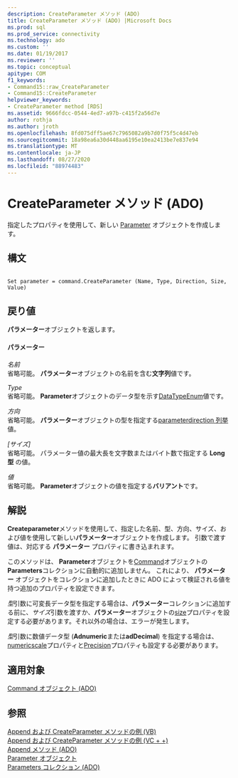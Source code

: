 ```yaml
---
description: CreateParameter メソッド (ADO)
title: CreateParameter メソッド (ADO) |Microsoft Docs
ms.prod: sql
ms.prod_service: connectivity
ms.technology: ado
ms.custom: ''
ms.date: 01/19/2017
ms.reviewer: ''
ms.topic: conceptual
apitype: COM
f1_keywords:
- Command15::raw_CreateParameter
- Command15::CreateParameter
helpviewer_keywords:
- CreateParameter method [RDS]
ms.assetid: 9666fdcc-0544-4ed7-a97b-c415f2a56d7e
author: rothja
ms.author: jroth
ms.openlocfilehash: 8fd075dff5ae67c7965082a9b7d0f75f5c4d47eb
ms.sourcegitcommit: 18a98ea6a30d448aa6195e10ea2413be7e837e94
ms.translationtype: MT
ms.contentlocale: ja-JP
ms.lasthandoff: 08/27/2020
ms.locfileid: "88974483"
---
```

# <a name="createparameter-method-ado"></a>CreateParameter メソッド (ADO)
指定したプロパティを使用して、新しい [Parameter](./parameter-object.md) オブジェクトを作成します。  
  
## <a name="syntax"></a>構文  
  
```  
  
Set parameter = command.CreateParameter (Name, Type, Direction, Size, Value)  
```  
  
## <a name="return-value"></a>戻り値  
 **パラメーター**オブジェクトを返します。  
  
#### <a name="parameters"></a>パラメーター  
 *名前*  
 省略可能。 **パラメーター**オブジェクトの名前を含む**文字列**値です。  
  
 *Type*  
 省略可能。 **Parameter**オブジェクトのデータ型を示す[DataTypeEnum](./datatypeenum.md)値です。  
  
 *方向*  
 省略可能。 **パラメーター**オブジェクトの型を指定する[parameterdirection 列挙](./parameterdirectionenum.md)値。  
  
 *[サイズ]*  
 省略可能。 パラメーター値の最大長を文字数またはバイト数で指定する **Long 型** の値。  
  
 *値*  
 省略可能。 **Parameter**オブジェクトの値を指定する**バリアント**です。  
  
## <a name="remarks"></a>解説  
 **Createparameter**メソッドを使用して、指定した名前、型、方向、サイズ、および値を使用して新しい**パラメーター**オブジェクトを作成します。 引数で渡す値は、対応する **パラメーター** プロパティに書き込まれます。  
  
 このメソッドは、 **Parameter**オブジェクトを[Command](./command-object-ado.md)オブジェクトの**Parameters**コレクションに自動的に追加しません。 これにより、 **パラメーター** オブジェクトをコレクションに追加したときに ADO によって検証される値を持つ追加のプロパティを設定できます。  
  
 *型*引数に可変長データ型を指定する場合は、**パラメーター**コレクションに追加する前に、*サイズ*引数を渡すか、**パラメーター**オブジェクトの[size](./size-property-ado-parameter.md)プロパティを設定する必要があります。それ以外の場合は、エラーが発生します。  
  
 *型*引数に数値データ型 (**Adnumeric**または**adDecimal**) を指定する場合は、 [numericscale](./numericscale-property-ado.md)プロパティと[Precision](./precision-property-ado.md)プロパティも設定する必要があります。  
  
## <a name="applies-to"></a>適用対象  
 [Command オブジェクト (ADO)](./command-object-ado.md)  
  
## <a name="see-also"></a>参照  
 [Append および CreateParameter メソッドの例 (VB)](./append-and-createparameter-methods-example-vb.md)   
 [Append および CreateParameter メソッドの例 (VC + +)](./append-and-createparameter-methods-example-vc.md)   
 [Append メソッド (ADO)](./append-method-ado.md)   
 [Parameter オブジェクト](./parameter-object.md)   
 [Parameters コレクション (ADO)](./parameters-collection-ado.md)
